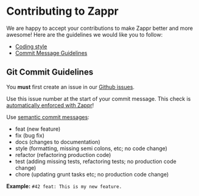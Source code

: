 # Contributing to Zappr

We are happy to accept your contributions to make Zappr better and more awesome!
Here are the guidelines we would like you to follow:

- [Coding style](/doc/style.md)
- [Commit Message Guidelines](#gitcommitguidelines)

## Git Commit Guidelines

You **must** first create an issue in our [Github issues](https://github.com/zalando/zappr/issues).

Use this issue number at the start of your commit message. This check is [automatically enforced with Zappr](https://zappr.readthedocs.org/en/latest/setup/#commit-messages)!

Use [semantic commit messages](http://seesparkbox.com/foundry/semantic_commit_messages):

* feat (new feature)
* fix (bug fix)
* docs (changes to documentation)
* style (formatting, missing semi colons, etc; no code change)
* refactor (refactoring production code)
* test (adding missing tests, refactoring tests; no production code change)
* chore (updating grunt tasks etc; no production code change)

**Example:** `#42 feat: This is my new feature.` 
